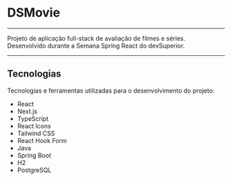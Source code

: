 # DSMovie
---

Projeto de aplicação full-stack de avaliação de filmes e séries. Desenvolvido durante a Semana Spring React do devSuperior.

---
## Tecnologias 
Tecnologias e ferramentas utilizadas para o desenvolvimento do projeto:

- React
- Next.js
- TypeScript
- React Icons
- Tailwind CSS
- React Hook Form
- Java
- Spring Boot
- H2
- PostgreSQL
